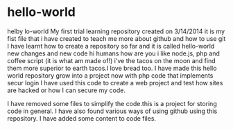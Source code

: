 # hello-world
helby lo-world 
My first trial learning repository created on 3/14/2014
it is my fist file that i have created to teach me more about github and how to use git
I have learnt how to create a repository so far and it is called hello-world
new changes and new code
hi humans how are you 
i like node.js, php and coffee script (it is what am made of!)
i've the tacos on the moon and find them more superior to earth tacos.I love bread too.
 I have made this hello world repository grow into a project now with php code that implements secur login I have used this code to create a web project and test how sites are hacked or how I can secure my code.
 
I have removed some files to simplify the code.this is a project for storing code in general.
I have also found various ways of using github using this repository. 
I have added some content to code files.
